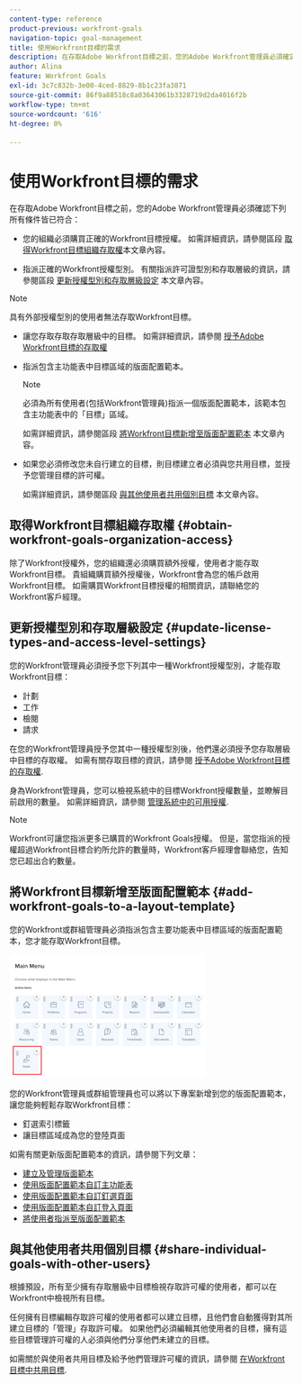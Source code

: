 ```yaml
---
content-type: reference
product-previous: workfront-goals
navigation-topic: goal-management
title: 使用Workfront目標的需求
description: 在存取Adobe Workfront目標之前，您的Adobe Workfront管理員必須確定已符合某些條件。
author: Alina
feature: Workfront Goals
exl-id: 3c7c832b-3e00-4ced-8829-8b1c23fa3871
source-git-commit: 86f9a88518c8a03643061b3328719d2da4016f2b
workflow-type: tm+mt
source-wordcount: '616'
ht-degree: 0%

---
```


# 使用Workfront目標的需求

在存取Adobe Workfront目標之前，您的Adobe Workfront管理員必須確認下列所有條件皆已符合：

<!--drafted for P&P - replace the first bullet with this one when licensing changes: 
* Your company must purchase the correct Adobe Worfront plan or Adobe Workfront Goal license. For information, see the section [Obtain Workfront Goals organization access](#obtain-workfront-goals-organization-access)in this article.-->

* 您的組織必須購買正確的Workfront目標授權。 如需詳細資訊，請參閱區段 [取得Workfront目標組織存取權](#obtain-workfront-goals-organization-access)本文章內容。

* 指派正確的Workfront授權型別。 有關指派許可證型別和存取層級的資訊，請參閱區段 [更新授權型別和存取層級設定](#update-license-types-and-access-level-settings) 本文章內容。

>[!NOTE]
>
>具有外部授權型別的使用者無法存取Workfront目標。

* 讓您存取存取存取層級中的目標。 如需詳細資訊，請參閱 [授予Adobe Workfront目標的存取權](../../administration-and-setup/add-users/configure-and-grant-access/grant-access-goals.md)

* 指派包含主功能表中目標區域的版面配置範本。

  >[!NOTE]
  >
  >必須為所有使用者(包括Workfront管理員)指派一個版面配置範本，該範本包含主功能表中的「目標」區域。

  如需詳細資訊，請參閱區段 [將Workfront目標新增至版面配置範本](#add-workfront-goals-to-a-layout-template) 本文章內容。

* 如果您必須修改您未自行建立的目標，則目標建立者必須與您共用目標，並授予您管理目標的許可權。

  如需詳細資訊，請參閱區段 [與其他使用者共用個別目標](#share-individual-goals-with-other-users) 本文章內容。

## 取得Workfront目標組織存取權 {#obtain-workfront-goals-organization-access}

<!--drafted for P&P release: 

If your company has a current Workfront plan, you must have one of the following:

* An Ultimate Workfront plan. Workfront Goals are included in this plan. 
* A Select or higher Workfront plan and a separate Workfront Goals license. -->

<!-- drafted for P&P - add this to the sentence below at release: 

If your company has a legacy Workfront plan, -->

除了Workfront授權外，您的組織還必須購買額外授權，使用者才能存取Workfront目標。 貴組織購買額外授權後，Workfront會為您的帳戶啟用Workfront目標。 如需購買Workfront目標授權的相關資訊，請聯絡您的Workfront客戶經理。

## 更新授權型別和存取層級設定  {#update-license-types-and-access-level-settings}

<!--drafted for P&P release: 
If your company has the current access level model, your Workfront administrator must grant you one of the following Workfront license types to access Workfront Goals: 

* Contributor
* Light
* Standard-->

<!--drafted for P&P release: add this to the first sentence: 
If your company has the legacy access level model, -->

您的Workfront管理員必須授予您下列其中一種Workfront授權型別，才能存取Workfront目標：

* 計劃
* 工作
* 檢閱
* 請求

在您的Workfront管理員授予您其中一種授權型別後，他們還必須授予您存取層級中目標的存取權。 如需有關存取目標的資訊，請參閱 [授予Adobe Workfront目標的存取權](../../administration-and-setup/add-users/configure-and-grant-access/grant-access-goals.md).

身為Workfront管理員，您可以檢視系統中的目標Workfront授權數量，並瞭解目前啟用的數量。 如需詳細資訊，請參閱 [管理系統中的可用授權](../../administration-and-setup/get-started-wf-administration/manage-available-licenses-in-your-system.md).

>[!NOTE]
>
>Workfront可讓您指派更多已購買的Workfront Goals授權。 但是，當您指派的授權超過Workfront目標合約所允許的數量時，Workfront客戶經理會聯絡您，告知您已超出合約數量。

## 將Workfront目標新增至版面配置範本 {#add-workfront-goals-to-a-layout-template}

您的Workfront或群組管理員必須指派包含主要功能表中目標區域的版面配置範本，您才能存取Workfront目標。

![](assets/layout-template-align-highlighted-350x220.png)

您的Workfront管理員或群組管理員也可以將以下專案新增到您的版面配置範本，讓您能夠輕鬆存取Workfront目標：

* 釘選索引標籤
* 讓目標區域成為您的登陸頁面

如需有關更新版面配置範本的資訊，請參閱下列文章：

* [建立及管理版面範本](../../administration-and-setup/customize-workfront/use-layout-templates/create-and-manage-layout-templates.md)
* [使用版面配置範本自訂主功能表](../../administration-and-setup/customize-workfront/use-layout-templates/customize-main-menu.md)
* [使用版面配置範本自訂釘選頁面](../../administration-and-setup/customize-workfront/use-layout-templates/customize-pinned-pages.md)
* [使用版面配置範本自訂登入頁面](../../administration-and-setup/customize-workfront/use-layout-templates/customize-landing-page.md)
* [將使用者指派至版面配置範本](../../administration-and-setup/customize-workfront/use-layout-templates/assign-users-to-layout-template.md)

## 與其他使用者共用個別目標 {#share-individual-goals-with-other-users}

根據預設，所有至少擁有存取層級中目標檢視存取許可權的使用者，都可以在Workfront中檢視所有目標。

任何擁有目標編輯存取許可權的使用者都可以建立目標，且他們會自動獲得對其所建立目標的「管理」存取許可權。 如果他們必須編輯其他使用者的目標，擁有這些目標管理許可權的人必須與他們分享他們未建立的目標。

如需關於與使用者共用目標及給予他們管理許可權的資訊，請參閱 [在Workfront目標中共用目標](../../workfront-goals/workfront-goals-settings/share-a-goal.md).
